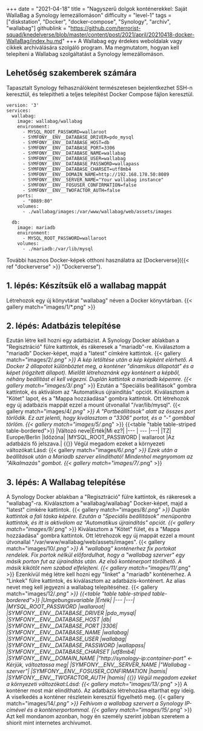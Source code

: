 +++
date = "2021-04-18"
title = "Nagyszerű dolgok konténerekkel: Saját WallaBag a Synology lemezállomáson"
difficulty = "level-1"
tags = ["diskstation", "Docker", "docker-compose", "Synology", "archiv", "wallabag"]
githublink = "https://github.com/terrorist-squad/knedelverse/blob/master/content/post/2021/april/20210418-docker-WallaBag/index.hu.md"
+++
A Wallabag egy érdekes weboldalak vagy cikkek archiválására szolgáló program. Ma megmutatom, hogyan kell telepíteni a Wallabag szolgáltatást a Synology lemezállomáson.
## Lehetőség szakemberek számára
Tapasztalt Synology felhasználóként természetesen bejelentkezhet SSH-n keresztül, és telepítheti a teljes telepítést Docker Compose fájlon keresztül.
```
version: '3'
services:
  wallabag:
    image: wallabag/wallabag
    environment:
      - MYSQL_ROOT_PASSWORD=wallaroot
      - SYMFONY__ENV__DATABASE_DRIVER=pdo_mysql
      - SYMFONY__ENV__DATABASE_HOST=db
      - SYMFONY__ENV__DATABASE_PORT=3306
      - SYMFONY__ENV__DATABASE_NAME=wallabag
      - SYMFONY__ENV__DATABASE_USER=wallabag
      - SYMFONY__ENV__DATABASE_PASSWORD=wallapass
      - SYMFONY__ENV__DATABASE_CHARSET=utf8mb4
      - SYMFONY__ENV__DOMAIN_NAME=http://192.168.178.50:8089
      - SYMFONY__ENV__SERVER_NAME="Your wallabag instance"
      - SYMFONY__ENV__FOSUSER_CONFIRMATION=false
      - SYMFONY__ENV__TWOFACTOR_AUTH=false
    ports:
      - "8089:80"
    volumes:
      - ./wallabag/images:/var/www/wallabag/web/assets/images

  db:
    image: mariadb
    environment:
      - MYSQL_ROOT_PASSWORD=wallaroot
    volumes:
      - ./mariadb:/var/lib/mysql

```
További hasznos Docker-képek otthoni használatra az [Dockerverse]({{< ref "dockerverse" >}} "Dockerverse").
## 1. lépés: Készítsük elő a wallabag mappát
Létrehozok egy új könyvtárat "wallabag" néven a Docker könyvtárban.
{{< gallery match="images/1/*.png" >}}

## 2. lépés: Adatbázis telepítése
Ezután létre kell hozni egy adatbázist. A Synology Docker ablakban a "Regisztráció" fülre kattintok, és rákeresek a "mariadb"-re. Kiválasztom a "mariadb" Docker-képet, majd a "latest" címkére kattintok.
{{< gallery match="images/2/*.png" >}}
A kép letöltése után a kép képként elérhető. A Docker 2 állapotot különböztet meg, a konténer "dinamikus állapotát" és a képet (rögzített állapot). Mielőtt létrehoznánk egy konténert a képből, néhány beállítást el kell végezni. Duplán kattintok a mariadb képemre.
{{< gallery match="images/3/*.png" >}}
Ezután a "Speciális beállítások" gombra kattintok, és aktiválom az "Automatikus újraindítás" opciót. Kiválasztom a "Kötet" lapot, és a "Mappa hozzáadása" gombra kattintok. Ott létrehozok egy új adatbázis mappát ezzel a mount útvonallal "/var/lib/mysql".
{{< gallery match="images/4/*.png" >}}
A "Portbeállítások" alatt az összes port törlődik. Ez azt jelenti, hogy kiválasztom a "3306" portot, és a "-" gombbal törlöm.
{{< gallery match="images/5/*.png" >}}
{{<table "table table-striped table-bordered">}}
|Változó neve|Érték|Mi ez?|
|--- | --- |---|
|TZ| Europe/Berlin	|Időzóna|
|MYSQL_ROOT_PASSWORD	 | wallaroot |Az adatbázis fő jelszava.|
{{</table>}}
Végül megadom ezeket a környezeti változókat:Lásd:
{{< gallery match="images/6/*.png" >}}
Ezek után a beállítások után a Mariadb szerver elindítható! Mindenhol megnyomom az "Alkalmazás" gombot.
{{< gallery match="images/7/*.png" >}}

## 3. lépés: A Wallabag telepítése
A Synology Docker ablakban a "Regisztráció" fülre kattintok, és rákeresek a "wallabag"-ra. Kiválasztom a "wallabag/wallabag" Docker-képet, majd a "latest" címkére kattintok.
{{< gallery match="images/8/*.png" >}}
Duplán kattintok a fali táska képére. Ezután a "Speciális beállítások" menüpontra kattintok, és itt is aktiválom az "Automatikus újraindítás" opciót.
{{< gallery match="images/9/*.png" >}}
Kiválasztom a "Kötet" fület, és a "Mappa hozzáadása" gombra kattintok. Ott létrehozok egy új mappát ezzel a mount útvonallal "/var/www/wallabag/web/assets/images".
{{< gallery match="images/10/*.png" >}}
A "wallabag" konténerhez fix portokat rendelek. Fix portok nélkül előfordulhat, hogy a "wallabag szerver" egy másik porton fut az újraindítás után. Az első konténerport törölhető. A másik kikötőt nem szabad elfelejteni.
{{< gallery match="images/11/*.png" >}}
Ezenkívül még létre kell hozni egy "linket" a "mariadb" konténerhez. A "Linkek" fülre kattintok, és kiválasztom az adatbázis-konténert. Az alias nevet meg kell jegyezni a wallabag telepítéséhez.
{{< gallery match="images/12/*.png" >}}
{{<table "table table-striped table-bordered">}}
|Umgebungsvariable	|Érték|
|--- |---|
|MYSQL_ROOT_PASSWORD	|wallaroot|
|SYMFONY__ENV__DATABASE_DRIVER	|pdo_mysql|
|SYMFONY__ENV__DATABASE_HOST	|db|
|SYMFONY__ENV__DATABASE_PORT	|3306|
|SYMFONY__ENV__DATABASE_NAME	|wallabag|
|SYMFONY__ENV__DATABASE_USER	|wallabag|
|SYMFONY__ENV__DATABASE_PASSWORD	|wallapass|
|SYMFONY__ENV__DATABASE_CHARSET |utf8mb4|
|SYMFONY__ENV__DOMAIN_NAME	|"http://synology-ip:container-port" <- Kérjük, változtassa meg|
|SYMFONY__ENV__SERVER_NAME	|"Wallabag - szerver"|
|SYMFONY__ENV__FOSUSER_CONFIRMATION	|hamis|
|SYMFONY__ENV__TWOFACTOR_AUTH	|hamis|
{{</table>}}
Végül megadom ezeket a környezeti változókat:Lásd:
{{< gallery match="images/13/*.png" >}}
A konténer most már elindítható. Az adatbázis létrehozása eltarthat egy ideig. A viselkedés a konténer részletein keresztül figyelhető meg.
{{< gallery match="images/14/*.png" >}}
Felhívom a wallabag szervert a Synology IP-címével és a konténerportommal.
{{< gallery match="images/15/*.png" >}}
Azt kell mondanom azonban, hogy én személy szerint jobban szeretem a shiorit mint internetes archívumot.
